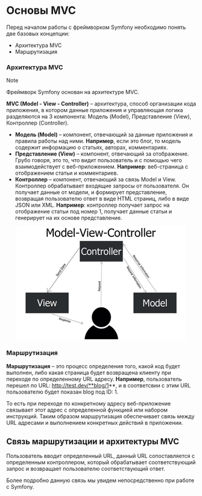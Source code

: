 # Основы MVC

Перед началом работы с фреймворком Symfony необходимо понять две базовых концепции:
* Архитектура MVC
* Маршрутизация

### Архитектура MVC

> [!NOTE]
> Фреймворк Symfony основан на архитектуре MVC.

**MVC (Model - View - Controller)** – архитектура, способ организации кода приложения, в котором данные приложения и управляющая логика разделяются на 3 компонента: Модель (Model), Представление (View), Контроллер (Controller).

* **Модель (Model)** – компонент, отвечающий за данные приложения и правила работы над ними. **Например**, если это блог, то модель содержит информацию о статьях, авторах, комментариях.
* **Представление (View)** – компонент, отвечающий за отображение. Грубо говоря, это то, что видит пользователь и с помощью чего взаимодействует с веб-приложением. **Например**: веб-страница с отображением статьи и комментариев.
* **Контроллер** – компонент, отвечающий за связь Model и View. Контроллер обрабатывает входящие запросы от пользователя. Он получает данные от модели, и формирует представление, возвращая пользователю ответ в виде HTML страниц, либо в виде JSON или XML. **Например**: контроллер получает запрос на отображение статьи под номер 1, получает данные статьи и генерирует на их основе представление.

<p align="center">
    <img src="../../../files/02_MVC.jpg" alt="MVC structure"/> 
</p>

### Маршрутизация

**Маршрутизация** – это процесс определения того, какой код будет выполнен, либо какая страница будет возвращена клиенту при переходе по определенному URL адресу. **Например**, пользователь перешел по URL: http://test.dev/**blog/1**, и в соответсвии с этим URL пользователю будет показан blog под ID: 1.

То есть при переходе по конкретному адресу веб-приложение связывает этот адрес с определенной функцией или набором инструкций. Таким образом маршрутизация обеспечивает связь между URL адресами и выполнением конкретных действий в приложении.

## Связь маршрутизации и архитектуры MVC 

Пользователь вводит определенный URL, данный URL сопоставляется с определенным контроллером, который обрабатывает соответствующий запрос и возвращает пользователю соответствующий ответ.

Более подробно данную связь мы увидем непосредственно при работе с Symfony.